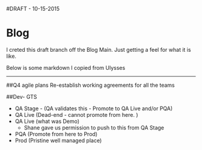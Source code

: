 #DRAFT - 10-15-2015
# Blog
I creted this draft branch off the Blog Main.
Just getting a feel for what it is like.

Below is some markdown I copied from Ulysses

--------

##Q4 agile plans
Re-establish working agreements for all the teams

##Dev- GTS

- QA Stage - (QA validates this - Promote to QA Live and/or PQA)
- QA Live (Dead-end - cannot promote from here. )
- QA Live (what was Demo)
  - Shane gave us permission to push to this from QA Stage
- PQA (Promote from here to Prod)
- Prod (Pristine well managed place)
